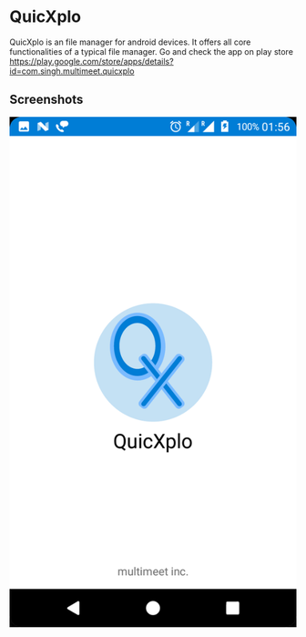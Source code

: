 # QuicXplo
QuicXplo is an file manager for android devices. It offers all core functionalities of a typical file manager. Go and check the app on play store https://play.google.com/store/apps/details?id=com.singh.multimeet.quicxplo

## Screenshots

<img src="splash.png" >
